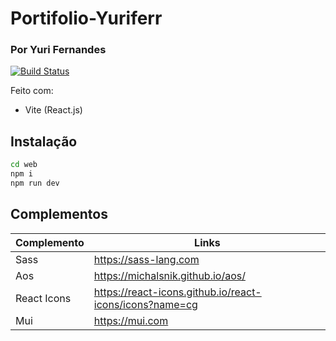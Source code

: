 # Portifolio-Yuriferr
### Por Yuri Fernandes

[![Build Status](https://travis-ci.org/joemccann/dillinger.svg?branch=master)](https://travis-ci.org/joemccann/dillinger)

Feito com:
- Vite (React.js)

## Instalação

```sh
cd web
npm i
npm run dev
```

## Complementos

| Complemento | Links |
| ------ | ------ |
| Sass | https://sass-lang.com |
| Aos | https://michalsnik.github.io/aos/ |
| React Icons | https://react-icons.github.io/react-icons/icons?name=cg |
| Mui | https://mui.com |
